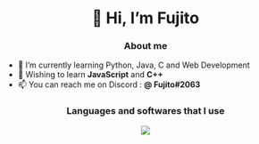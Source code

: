 <h1 align="center"> 👋 Hi, I’m Fujito </h1>

<h3 align="center"> About me </h3>

- 🌱 I’m currently learning Python, Java, C and Web Development
- 📖 Wishing to learn **JavaScript** and **C++**
- 📫 You can reach me on Discord : **@ Fujito#2063**

<h3 align="center"> Languages and softwares that I use </h3>
<p align="center"> <a href="https://skillicons.dev"><img src="https://skillicons.dev/icons?i=python,java,c,html,figma,git,vscode&theme=dark" /> </a> </p>
